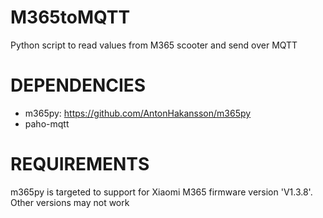 # M365toMQTT
Python script to read values from M365 scooter and send over MQTT

# DEPENDENCIES
- m365py: https://github.com/AntonHakansson/m365py
- paho-mqtt

# REQUIREMENTS
m365py is targeted to support for Xiaomi M365 firmware version 'V1.3.8'. Other versions may not work

